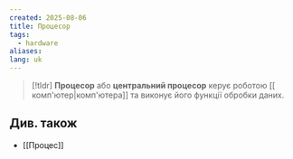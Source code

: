 ```yaml
---
created: 2025-08-06
title: Процесор
tags:
  - hardware
aliases: 
lang: uk
---
```


> [!tldr]
> **Процесор** або **центральний процесор** керує роботою [[ комп'ютер|комп'ютера]] та виконує його функції обробки даних.

## Див. також

- [[Процес]]

